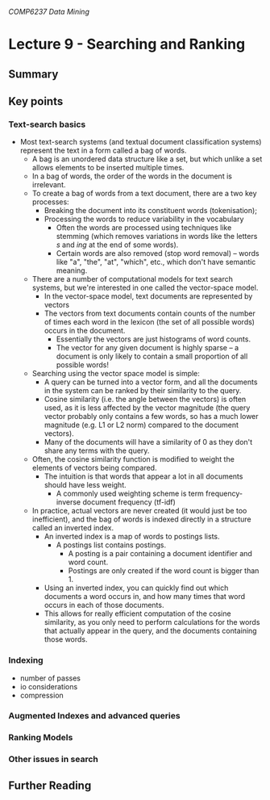 *COMP6237 Data Mining*

# Lecture 9 - Searching and Ranking

## Summary

## Key points

### Text-search basics
- Most text-search systems (and textual document classification systems) represent the text in a form called a bag of words.
	- A bag is an unordered data structure like a set, but which unlike a set allows elements to be inserted multiple times.
	- In a bag of words, the order of the words in the document is irrelevant.
	- To create a bag of words from a text document, there are a two key processes:
		- Breaking the document into its constituent words (tokenisation); 
		- Processing the words to reduce variability in the vocabulary
			- Often the words are processed using techniques like stemming (which removes variations in words like the letters _s_ and _ing_ at the end of some words).
			- Certain words are also removed (stop word removal) – words like "a", "the", "at", "which", etc., which don't have semantic meaning.
	- There are a number of computational models for text search systems, but we're interested in one called the vector-space model.
		- In the vector-space model, text documents are represented by vectors
		- The vectors from text documents contain counts of the number of times each word in the lexicon (the set of all possible words) occurs in the document.
			- Essentially the vectors are just histograms of word counts.
			- The vector for any given document is highly sparse – a document is only likely to contain a small proportion of all possible words! 
	- Searching using the vector space model is simple:
		- A query can be turned into a vector form, and all the documents in the system can be ranked by their similarity to the query.
		- Cosine similarity (i.e. the angle between the vectors) is often used, as it is less affected by the vector magnitude (the query vector probably only contains a few words, so has a much lower magnitude (e.g. L1 or L2 norm) compared to the document vectors).
		- Many of the documents will have a similarity of 0 as they don't share any terms with the query.
	- Often, the cosine similarity function is modified to weight the elements of vectors being compared.
		- The intuition is that words that appear a lot in all documents should have less weight.
			- A commonly used weighting scheme is term frequency-inverse document frequency (tf-idf)
	- In practice, actual vectors are never created (it would just be too inefficient), and the bag of words is indexed directly in a structure called an inverted index.
		- An inverted index is a map of words to postings lists.
			- A postings list contains postings.
				- A posting is a pair containing a document identifier and word count.
				- Postings are only created if the word count is bigger than 1. 
		- Using an inverted index, you can quickly find out which documents a word occurs in, and how many times that word occurs in each of those documents.
		- This allows for really efficient computation of the cosine similarity, as you only need to perform calculations for the words that actually appear in the query, and the documents containing those words.

### Indexing
* number of passes
* io considerations
* compression

### Augmented Indexes and advanced queries

### Ranking Models

### Other issues in search

## Further Reading
